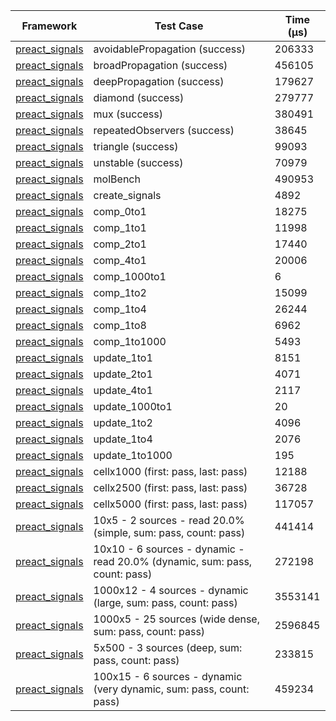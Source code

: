 | Framework | Test Case | Time (μs) |
| --- | --- | --- |
| [preact_signals](https://pub.dev/packages/preact_signals) | avoidablePropagation (success) | 206333 |
| [preact_signals](https://pub.dev/packages/preact_signals) | broadPropagation (success) | 456105 |
| [preact_signals](https://pub.dev/packages/preact_signals) | deepPropagation (success) | 179627 |
| [preact_signals](https://pub.dev/packages/preact_signals) | diamond (success) | 279777 |
| [preact_signals](https://pub.dev/packages/preact_signals) | mux (success) | 380491 |
| [preact_signals](https://pub.dev/packages/preact_signals) | repeatedObservers (success) | 38645 |
| [preact_signals](https://pub.dev/packages/preact_signals) | triangle (success) | 99093 |
| [preact_signals](https://pub.dev/packages/preact_signals) | unstable (success) | 70979 |
| [preact_signals](https://pub.dev/packages/preact_signals) | molBench | 490953 |
| [preact_signals](https://pub.dev/packages/preact_signals) | create_signals | 4892 |
| [preact_signals](https://pub.dev/packages/preact_signals) | comp_0to1 | 18275 |
| [preact_signals](https://pub.dev/packages/preact_signals) | comp_1to1 | 11998 |
| [preact_signals](https://pub.dev/packages/preact_signals) | comp_2to1 | 17440 |
| [preact_signals](https://pub.dev/packages/preact_signals) | comp_4to1 | 20006 |
| [preact_signals](https://pub.dev/packages/preact_signals) | comp_1000to1 | 6 |
| [preact_signals](https://pub.dev/packages/preact_signals) | comp_1to2 | 15099 |
| [preact_signals](https://pub.dev/packages/preact_signals) | comp_1to4 | 26244 |
| [preact_signals](https://pub.dev/packages/preact_signals) | comp_1to8 | 6962 |
| [preact_signals](https://pub.dev/packages/preact_signals) | comp_1to1000 | 5493 |
| [preact_signals](https://pub.dev/packages/preact_signals) | update_1to1 | 8151 |
| [preact_signals](https://pub.dev/packages/preact_signals) | update_2to1 | 4071 |
| [preact_signals](https://pub.dev/packages/preact_signals) | update_4to1 | 2117 |
| [preact_signals](https://pub.dev/packages/preact_signals) | update_1000to1 | 20 |
| [preact_signals](https://pub.dev/packages/preact_signals) | update_1to2 | 4096 |
| [preact_signals](https://pub.dev/packages/preact_signals) | update_1to4 | 2076 |
| [preact_signals](https://pub.dev/packages/preact_signals) | update_1to1000 | 195 |
| [preact_signals](https://pub.dev/packages/preact_signals) | cellx1000 (first: pass, last: pass) | 12188 |
| [preact_signals](https://pub.dev/packages/preact_signals) | cellx2500 (first: pass, last: pass) | 36728 |
| [preact_signals](https://pub.dev/packages/preact_signals) | cellx5000 (first: pass, last: pass) | 117057 |
| [preact_signals](https://pub.dev/packages/preact_signals) | 10x5 - 2 sources - read 20.0% (simple, sum: pass, count: pass) | 441414 |
| [preact_signals](https://pub.dev/packages/preact_signals) | 10x10 - 6 sources - dynamic - read 20.0% (dynamic, sum: pass, count: pass) | 272198 |
| [preact_signals](https://pub.dev/packages/preact_signals) | 1000x12 - 4 sources - dynamic (large, sum: pass, count: pass) | 3553141 |
| [preact_signals](https://pub.dev/packages/preact_signals) | 1000x5 - 25 sources (wide dense, sum: pass, count: pass) | 2596845 |
| [preact_signals](https://pub.dev/packages/preact_signals) | 5x500 - 3 sources (deep, sum: pass, count: pass) | 233815 |
| [preact_signals](https://pub.dev/packages/preact_signals) | 100x15 - 6 sources - dynamic (very dynamic, sum: pass, count: pass) | 459234 |
